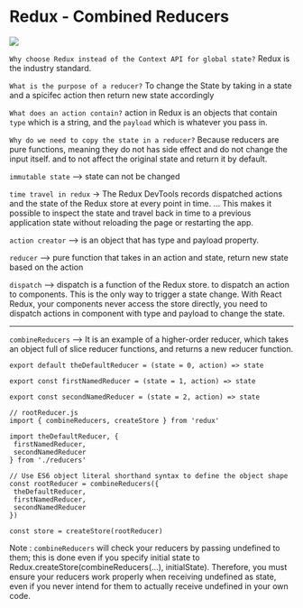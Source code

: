 # Redux - Combined Reducers

![](https://i.morioh.com/210122/b8872fab.webp)

`Why choose Redux instead of the Context API for global state?`
Redux is the industry standard.

`What is the purpose of a reducer?`
To change the State by taking in a state and a spicifec action then return new state accordingly

`What does an action contain?`
action in Redux is an objects that contain `type` which is a string, and the `payload` which is whatever you pass in.

`Why do we need to copy the state in a reducer?`
Because reducers are pure functions, meaning they do not has side effect and do not change the input itself.
and to not affect the original state and return it by default.

`immutable state` --> state can not be changed

`time travel in redux` -> The Redux DevTools records dispatched actions and the state of the Redux store at every point in time. ... This makes it possible to inspect the state and travel back in time to a previous application state without reloading the page or restarting the app.

`action creator` --> is an object that has type and payload property.

`reducer` --> pure function that takes in an action and state, return new state based on the action

`dispatch` --> dispatch is a function of the Redux store. to dispatch an action to components. This is the only way to trigger a state change. With React Redux, your components never access the store directly, you need to dispatch actions in component with type and payload to change the state.

---

`combineReducers` --> It is an example of a higher-order reducer, which takes an object full of slice reducer functions, and returns a new reducer function.

```
export default theDefaultReducer = (state = 0, action) => state

export const firstNamedReducer = (state = 1, action) => state

export const secondNamedReducer = (state = 2, action) => state

// rootReducer.js
import { combineReducers, createStore } from 'redux'

import theDefaultReducer, {
 firstNamedReducer,
 secondNamedReducer
} from './reducers'

// Use ES6 object literal shorthand syntax to define the object shape
const rootReducer = combineReducers({
 theDefaultReducer,
 firstNamedReducer,
 secondNamedReducer
})

const store = createStore(rootReducer)
```

Note : `combineReducers` will check your reducers by passing undefined to them; this is done even if you specify initial state to Redux.createStore(combineReducers(...), initialState). Therefore, you must ensure your reducers work properly when receiving undefined as state, even if you never intend for them to actually receive undefined in your own code.

